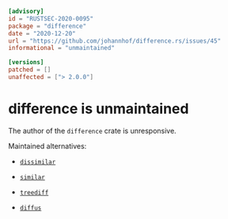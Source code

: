 ```toml
[advisory]
id = "RUSTSEC-2020-0095"
package = "difference"
date = "2020-12-20"
url = "https://github.com/johannhof/difference.rs/issues/45"
informational = "unmaintained"

[versions]
patched = []
unaffected = ["> 2.0.0"]
```

# difference is unmaintained

The author of the `difference` crate is unresponsive.

Maintained alternatives:

- [`dissimilar`](https://crates.io/crates/dissimilar)

- [`similar`](https://crates.io/crates/similar)

- [`treediff`](https://crates.io/crates/treediff)

- [`diffus`](https://crates.io/crates/diffus)
